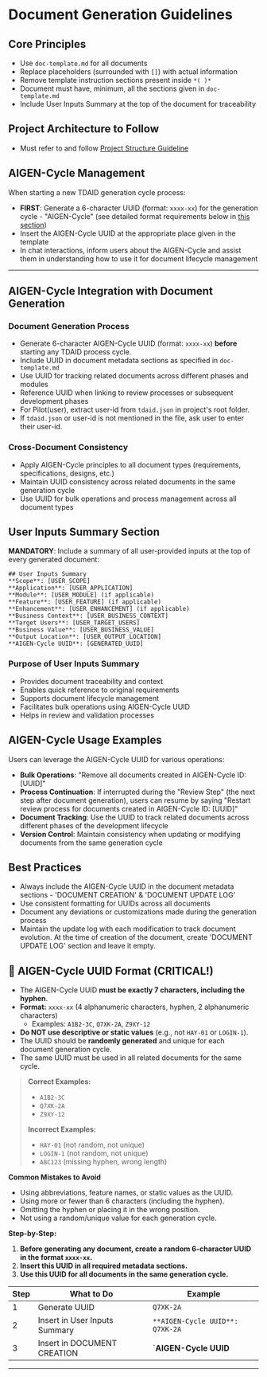 # Document Generation Guidelines

## Core Principles
* Use `doc-template.md` for all documents
* Replace placeholders (surrounded with `[]`) with actual information
* Remove template instruction sections present inside `*( )*`
* Document must have, minimum, all the sections given in `doc-template.md`
* Include User Inputs Summary at the top of the document for traceability

## Project Architecture to Follow
* Must refer to and follow [Project Structure Guideline](ng-ts-proj-structure-guidelines.md)

## AIGEN-Cycle Management
When starting a new TDAID generation cycle process:
* **FIRST**: Generate a 6-character UUID (format: `xxxx-xx`) for the generation cycle - "AIGEN-Cycle" (see detailed format requirements below in [this section](#-aigen-cycle-uuid-format-critical))
* Insert the AIGEN-Cycle UUID at the appropriate place given in the template
* In chat interactions, inform users about the AIGEN-Cycle and assist them in understanding how to use it for document lifecycle management
---

## AIGEN-Cycle Integration with Document Generation
### Document Generation Process
* Generate 6-character AIGEN-Cycle UUID (format: `xxxx-xx`) **before** starting any TDAID process cycle.
* Include UUID in document metadata sections as specified in `doc-template.md`
* Use UUID for tracking related documents across different phases and modules
* Reference UUID when linking to review processes or subsequent development phases
* For Pilot(user), extract user-id from `tdaid.json` in project's root folder.
* If `tdaid.json` or user-id is not mentioned in the file, ask user to enter their user-id.

### Cross-Document Consistency
* Apply AIGEN-Cycle principles to all document types (requirements, specifications, designs, etc.)
* Maintain UUID consistency across related documents in the same generation cycle
* Use UUID for bulk operations and process management across all document types

## User Inputs Summary Section
**MANDATORY**: Include a summary of all user-provided inputs at the top of every generated document:
```
## User Inputs Summary
**Scope**: [USER_SCOPE]
**Application**: [USER_APPLICATION]
**Module**: [USER_MODULE] (if applicable)
**Feature**: [USER_FEATURE] (if applicable)
**Enhancement**: [USER_ENHANCEMENT] (if applicable)
**Business Context**: [USER_BUSINESS_CONTEXT]
**Target Users**: [USER_TARGET_USERS]
**Business Value**: [USER_BUSINESS_VALUE]
**Output Location**: [USER_OUTPUT_LOCATION]
**AIGEN-Cycle UUID**: [GENERATED_UUID]
```

### Purpose of User Inputs Summary
* Provides document traceability and context
* Enables quick reference to original requirements
* Supports document lifecycle management
* Facilitates bulk operations using AIGEN-Cycle UUID
* Helps in review and validation processes

## AIGEN-Cycle Usage Examples
Users can leverage the AIGEN-Cycle UUID for various operations:
* **Bulk Operations**: "Remove all documents created in AIGEN-Cycle ID: [UUID]"
* **Process Continuation**: If interrupted during the "Review Step" (the next step after document generation), users can resume by saying "Restart review process for documents created in AIGEN-Cycle ID: [UUID]"
* **Document Tracking**: Use the UUID to track related documents across different phases of the development lifecycle
* **Version Control**: Maintain consistency when updating or modifying documents from the same generation cycle

## Best Practices
* Always include the AIGEN-Cycle UUID in the document metadata sections - 'DOCUMENT CREATION' & 'DOCUMENT UPDATE LOG'
* Use consistent formatting for UUIDs across all documents
* Document any deviations or customizations made during the generation process
* Maintain the update log with each modification to track document evolution. At the time of creation of the document, create 'DOCUMENT UPDATE LOG' section and leave it empty.

## 🚨 AIGEN-Cycle UUID Format (CRITICAL!)
- The AIGEN-Cycle UUID **must be exactly 7 characters, including the hyphen**.
- **Format:** `xxxx-xx` (4 alphanumeric characters, hyphen, 2 alphanumeric characters)
  - Examples: `A1B2-3C`, `Q7XK-2A`, `Z9XY-12`
- **Do NOT use descriptive or static values** (e.g., not `HAY-01` or `LOGIN-1`).
- The UUID should be **randomly generated** and unique for each document generation cycle.
- The same UUID must be used in all related documents for the same cycle.

> **Correct Examples:**  
> - `A1B2-3C`  
> - `Q7XK-2A`  
> - `Z9XY-12`
>
> **Incorrect Examples:**  
> - `HAY-01` (not random, not unique)  
> - `LOGIN-1` (not random, not unique)  
> - `ABC123` (missing hyphen, wrong length)

**Common Mistakes to Avoid**
- Using abbreviations, feature names, or static values as the UUID.
- Using more or fewer than 6 characters (including the hyphen).
- Omitting the hyphen or placing it in the wrong position.
- Not using a random/unique value for each generation cycle.

**Step-by-Step:**
1. **Before generating any document, create a random 6-character UUID in the format `xxxx-xx`.**
2. **Insert this UUID in all required metadata sections.**
3. **Use this UUID for all documents in the same generation cycle.**

| Step | What to Do | Example |
|------|------------|---------|
| 1 | Generate UUID | `Q7XK-2A` |
| 2 | Insert in User Inputs Summary | `**AIGEN-Cycle UUID**: Q7XK-2A` |
| 3 | Insert in DOCUMENT CREATION | `**AIGEN-Cycle UUID** | Q7XK-2A` |

---

